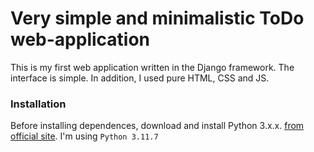 # Very simple and minimalistic ToDo web-application

This is my first web application written in the Django framework. The interface is simple. In addition, I used pure HTML, CSS and JS.

### Installation
Before installing dependences, download and install Python 3.x.x. [from official site](https://www.python.org/). I'm using `Python 3.11.7`

